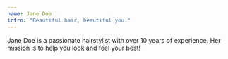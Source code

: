 ```yaml
---
name: Jane Doe
intro: "Beautiful hair, beautiful you."
---
```

Jane Doe is a passionate hairstylist with over 10 years of experience. Her mission is to help you look and feel your best!

